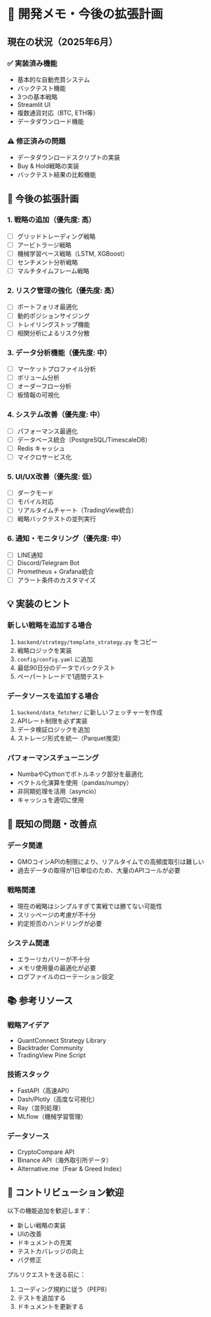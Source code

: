 # 📝 開発メモ・今後の拡張計画

## 現在の状況（2025年6月）

### ✅ 実装済み機能
- 基本的な自動売買システム
- バックテスト機能
- 3つの基本戦略
- Streamlit UI
- 複数通貨対応（BTC, ETH等）
- データダウンロード機能

### ⚠️ 修正済みの問題
- データダウンロードスクリプトの実装
- Buy & Hold戦略の実装
- バックテスト結果の比較機能

## 🎯 今後の拡張計画

### 1. 戦略の追加（優先度: 高）
- [ ] グリッドトレーディング戦略
- [ ] アービトラージ戦略
- [ ] 機械学習ベース戦略（LSTM, XGBoost）
- [ ] センチメント分析戦略
- [ ] マルチタイムフレーム戦略

### 2. リスク管理の強化（優先度: 高）
- [ ] ポートフォリオ最適化
- [ ] 動的ポジションサイジング
- [ ] トレイリングストップ機能
- [ ] 相関分析によるリスク分散

### 3. データ分析機能（優先度: 中）
- [ ] マーケットプロファイル分析
- [ ] ボリューム分析
- [ ] オーダーフロー分析
- [ ] 板情報の可視化

### 4. システム改善（優先度: 中）
- [ ] パフォーマンス最適化
- [ ] データベース統合（PostgreSQL/TimescaleDB）
- [ ] Redis キャッシュ
- [ ] マイクロサービス化

### 5. UI/UX改善（優先度: 低）
- [ ] ダークモード
- [ ] モバイル対応
- [ ] リアルタイムチャート（TradingView統合）
- [ ] 戦略バックテストの並列実行

### 6. 通知・モニタリング（優先度: 中）
- [ ] LINE通知
- [ ] Discord/Telegram Bot
- [ ] Prometheus + Grafana統合
- [ ] アラート条件のカスタマイズ

## 💡 実装のヒント

### 新しい戦略を追加する場合
1. `backend/strategy/template_strategy.py` をコピー
2. 戦略ロジックを実装
3. `config/config.yaml` に追加
4. 最低90日分のデータでバックテスト
5. ペーパートレードで1週間テスト

### データソースを追加する場合
1. `backend/data_fetcher/` に新しいフェッチャーを作成
2. APIレート制限を必ず実装
3. データ検証ロジックを追加
4. ストレージ形式を統一（Parquet推奨）

### パフォーマンスチューニング
- NumbaやCythonでボトルネック部分を最適化
- ベクトル化演算を使用（pandas/numpy）
- 非同期処理を活用（asyncio）
- キャッシュを適切に使用

## 🐛 既知の問題・改善点

### データ関連
- GMOコインAPIの制限により、リアルタイムでの高頻度取引は難しい
- 過去データの取得が1日単位のため、大量のAPIコールが必要

### 戦略関連
- 現在の戦略はシンプルすぎて実戦では勝てない可能性
- スリッページの考慮が不十分
- 約定拒否のハンドリングが必要

### システム関連
- エラーリカバリーが不十分
- メモリ使用量の最適化が必要
- ログファイルのローテーション設定

## 📚 参考リソース

### 戦略アイデア
- QuantConnect Strategy Library
- Backtrader Community
- TradingView Pine Script

### 技術スタック
- FastAPI（高速API）
- Dash/Plotly（高度な可視化）
- Ray（並列処理）
- MLflow（機械学習管理）

### データソース
- CryptoCompare API
- Binance API（海外取引所データ）
- Alternative.me（Fear & Greed Index）

## 🤝 コントリビューション歓迎

以下の機能追加を歓迎します：
- 新しい戦略の実装
- UIの改善
- ドキュメントの充実
- テストカバレッジの向上
- バグ修正

プルリクエストを送る前に：
1. コーディング規約に従う（PEP8）
2. テストを追加する
3. ドキュメントを更新する
